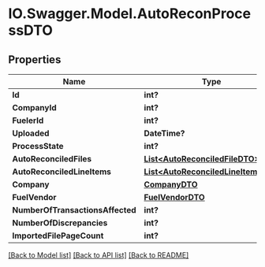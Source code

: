 # IO.Swagger.Model.AutoReconProcessDTO
## Properties

Name | Type | Description | Notes
------------ | ------------- | ------------- | -------------
**Id** | **int?** |  | [optional] 
**CompanyId** | **int?** |  | [optional] 
**FuelerId** | **int?** |  | [optional] 
**Uploaded** | **DateTime?** |  | [optional] 
**ProcessState** | **int?** |  | [optional] 
**AutoReconciledFiles** | [**List&lt;AutoReconciledFileDTO&gt;**](AutoReconciledFileDTO.md) |  | [optional] 
**AutoReconciledLineItems** | [**List&lt;AutoReconciledLineItemDTO&gt;**](AutoReconciledLineItemDTO.md) |  | [optional] 
**Company** | [**CompanyDTO**](CompanyDTO.md) |  | [optional] 
**FuelVendor** | [**FuelVendorDTO**](FuelVendorDTO.md) |  | [optional] 
**NumberOfTransactionsAffected** | **int?** |  | [optional] 
**NumberOfDiscrepancies** | **int?** |  | [optional] 
**ImportedFilePageCount** | **int?** |  | [optional] 

[[Back to Model list]](../README.md#documentation-for-models) [[Back to API list]](../README.md#documentation-for-api-endpoints) [[Back to README]](../README.md)

